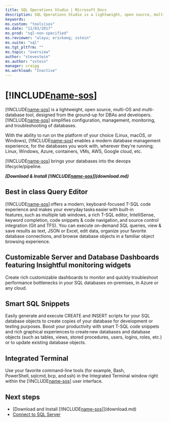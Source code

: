 ```yaml
---
title: SQL Operations Studio | Microsoft Docs
description: SQL Operations Studio is a lightweight, open source, multi-OS and multi-database tool, designed from the ground-up for DBAs and developers.
keywords:
ms.custom: "tools|sos"
ms.date: "11/03/2017"
ms.prod: "sql-non-specified"
ms.reviewer: "alayu; erickang; sstein"
ms.suite: "sql"
ms.tgt_pltfrm: ""
ms.topic: "overview"
author: "stevestein"
ms.author: "sstein"
manager: craigg
ms.workload: "Inactive"
---
```


# [!INCLUDE[name-sos](../includes/name-sos.md)]

[!INCLUDE[name-sos](../includes/name-sos-short.md)] is a lightweight, open source, multi-OS and multi-database tool, designed from the ground-up for DBAs and developers. [!INCLUDE[name-sos](../includes/name-sos-short.md)] simplifies configuration, management, monitoring, and troubleshooting of databases. 

With the ability to run on the platform of your choice (Linux, macOS, or Windows), [!INCLUDE[name-sos](../includes/name-sos-short.md)] enables a modern database management experience, for the databases you work with, wherever they're running; Linux, Windows, Azure, containers, VMs, AWS, Google cloud, etc. 

[!INCLUDE[name-sos](../includes/name-sos-short.md)] brings your databases into the devops lifecycle/pipeline.

***[Download & Install [!INCLUDE[name-sos](../includes/name-sos-short.md)]](download.md)***


## Best in class Query Editor

[!INCLUDE[name-sos](../includes/name-sos-short.md)] offers a modern, keyboard-focused T-SQL code experience and makes your everyday tasks easier with built-in features, such as multiple tab windows, a rich T-SQL editor, IntelliSense, keyword completion, code snippets & code navigation, and source control integration (Git and TFS). You can execute on-demand SQL queries, view & save results as text, JSON or Excel, edit data, organize your favorite database connections, and browse database objects in a familiar object browsing experience.

## Customizable Server and Database Dashboards featuring Insightful monitoring widgets

Create rich customizable dashboards to monitor and quickly troubleshoot performance bottlenecks in your SQL databases on-premises, in Azure or any cloud.

## Smart SQL Snippets

Easily generate and execute CREATE and INSERT scripts for your SQL database objects to create copies of your database for development or testing purposes. Boost your productivity with smart T-SQL code snippets and rich graphical experiences to create new databases and database objects (such as tables, views, stored procedures, users, logins, roles, etc.) or to update existing database objects.

## Integrated Terminal

Use your favorite command-line tools (for example, Bash, PowerShell, sqlcmd, bcp, and ssh) in the Integrated Terminal window right within the [!INCLUDE[name-sos](../includes/name-sos-short.md)] user interface.

## Next steps
- [Download and Install [!INCLUDE[name-sos](../includes/name-sos-short.md)]](download.md)
- [Connect to SQL Server](get-started-sql-server.md)